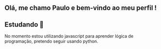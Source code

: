 ## Olá, me chamo Paulo e bem-vindo ao meu perfil !

## Estudando 📘
No momento estou utilizando javascript para aprender lógica de programação, pretendo seguir usando python.
